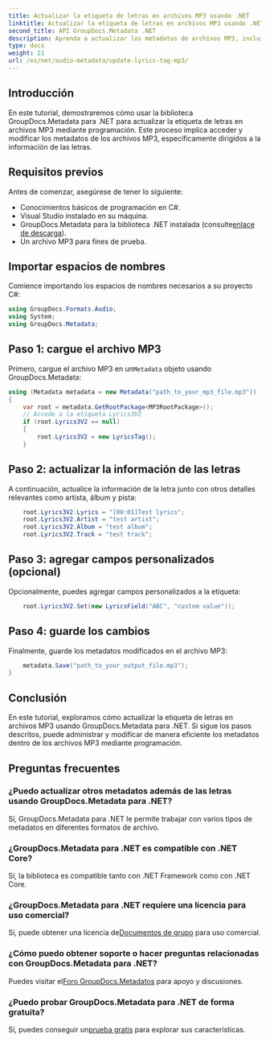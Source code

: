 ```yaml
---
title: Actualizar la etiqueta de letras en archivos MP3 usando .NET
linktitle: Actualizar la etiqueta de letras en archivos MP3 usando .NET
second_title: API GroupDocs.Metadata .NET
description: Aprenda a actualizar los metadatos de archivos MP3, incluidas las letras, el artista y los detalles del álbum mediante programación usando GroupDocs.Metadata para .NET.
type: docs
weight: 21
url: /es/net/audio-metadata/update-lyrics-tag-mp3/
---
```

## Introducción
En este tutorial, demostraremos cómo usar la biblioteca GroupDocs.Metadata para .NET para actualizar la etiqueta de letras en archivos MP3 mediante programación. Este proceso implica acceder y modificar los metadatos de los archivos MP3, específicamente dirigidos a la información de las letras.
## Requisitos previos
Antes de comenzar, asegúrese de tener lo siguiente:
- Conocimientos básicos de programación en C#.
- Visual Studio instalado en su máquina.
-  GroupDocs.Metadata para la biblioteca .NET instalada (consulte[enlace de descarga](https://releases.groupdocs.com/metadata/net/)).
- Un archivo MP3 para fines de prueba.

## Importar espacios de nombres
Comience importando los espacios de nombres necesarios a su proyecto C#:
```csharp
using GroupDocs.Formats.Audio;
using System;
using GroupDocs.Metadata;
```
## Paso 1: cargue el archivo MP3
 Primero, cargue el archivo MP3 en un`Metadata` objeto usando GroupDocs.Metadata:
```csharp
using (Metadata metadata = new Metadata("path_to_your_mp3_file.mp3"))
{
    var root = metadata.GetRootPackage<MP3RootPackage>();
    // Accede a la etiqueta Lyrics3V2
    if (root.Lyrics3V2 == null)
    {
        root.Lyrics3V2 = new LyricsTag();
    }
```
## Paso 2: actualizar la información de las letras
A continuación, actualice la información de la letra junto con otros detalles relevantes como artista, álbum y pista:
```csharp
    root.Lyrics3V2.Lyrics = "[00:01]Test lyrics";
    root.Lyrics3V2.Artist = "test artist";
    root.Lyrics3V2.Album = "test album";
    root.Lyrics3V2.Track = "test track";
```
## Paso 3: agregar campos personalizados (opcional)
Opcionalmente, puedes agregar campos personalizados a la etiqueta:
```csharp
    root.Lyrics3V2.Set(new LyricsField("ABC", "custom value"));
```
## Paso 4: guarde los cambios
Finalmente, guarde los metadatos modificados en el archivo MP3:
```csharp
    metadata.Save("path_to_your_output_file.mp3");
}
```

## Conclusión
En este tutorial, exploramos cómo actualizar la etiqueta de letras en archivos MP3 usando GroupDocs.Metadata para .NET. Si sigue los pasos descritos, puede administrar y modificar de manera eficiente los metadatos dentro de los archivos MP3 mediante programación.

## Preguntas frecuentes
### ¿Puedo actualizar otros metadatos además de las letras usando GroupDocs.Metadata para .NET?
Sí, GroupDocs.Metadata para .NET le permite trabajar con varios tipos de metadatos en diferentes formatos de archivo.
### ¿GroupDocs.Metadata para .NET es compatible con .NET Core?
Sí, la biblioteca es compatible tanto con .NET Framework como con .NET Core.
### ¿GroupDocs.Metadata para .NET requiere una licencia para uso comercial?
 Sí, puede obtener una licencia de[Documentos de grupo](https://purchase.groupdocs.com/buy) para uso comercial.
### ¿Cómo puedo obtener soporte o hacer preguntas relacionadas con GroupDocs.Metadata para .NET?
 Puedes visitar el[Foro GroupDocs.Metadatos](https://forum.groupdocs.com/c/metadata/14) para apoyo y discusiones.
### ¿Puedo probar GroupDocs.Metadata para .NET de forma gratuita?
 Sí, puedes conseguir un[prueba gratis](https://releases.groupdocs.com/) para explorar sus características.